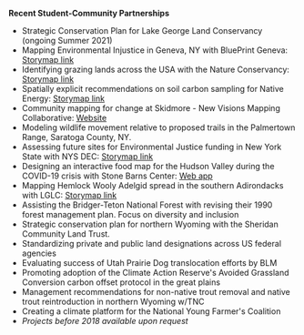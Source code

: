 **Recent Student-Community Partnerships**

*   Strategic Conservation Plan for Lake George Land Conservancy (ongoing Summer 2021)
*   Mapping Environmental Injustice in Geneva, NY with BluePrint Geneva: [Storymap link](https://storymaps.arcgis.com/stories/20d7ddf462014fa2a43bd52b734b2255)
*   Identifying grazing lands across the USA with the Nature Conservancy: [Storymap link](https://storymaps.arcgis.com/stories/e57879a6aeaa47c09e9a89137476b2e7)
*   Spatially explicit recommendations on soil carbon sampling for Native Energy: [Storymap link](https://storymaps.arcgis.com/stories/cd7113ce2cf04d2681b4aa7d8bac148c)
*   Community mapping for change at Skidmore - New Visions Mapping Collaborative: [Website](https://academics.skidmore.edu/blogs/nvmc/)
*   Modeling wildlife movement relative to proposed trails in the Palmertown Range, Saratoga County, NY.
*   Assessing future sites for Environmental Justice funding in New York State with NYS DEC: [Storymap link](https://storymaps.arcgis.com/stories/a9edc00ef04847ce80243946bc1457ee)
*   Designing an interactive food map for the Hudson Valley during the COVID-19 crisis with Stone Barns Center: [Web app](https://skid.maps.arcgis.com/apps/webappviewer/index.html?id=3710f945966b4493a68748a13fc7b823)
*   Mapping Hemlock Wooly Adelgid spread in the southern Adirondacks with LGLC: [Storymap link](https://storymaps.arcgis.com/stories/b27906fbd50e4d399c8d28caf69c184a)
*   Assisting the Bridger-Teton National Forest with revising their 1990 forest management plan. Focus on diversity and inclusion
*   Strategic conservation plan for northern Wyoming with the Sheridan Community Land Trust.
*   Standardizing private and public land designations across US federal agencies
*   Evaluating success of Utah Prairie Dog translocation efforts by BLM
*   Promoting adoption of the Climate Action Reserve's Avoided Grassland Conversion carbon offset protocol in the great plains
*   Management recommendations for non-native trout removal and native trout reintroduction in northern Wyoming w/TNC
*   Creating a climate platform for the National Young Farmer's Coalition
*   _Projects before 2018 available upon request_
